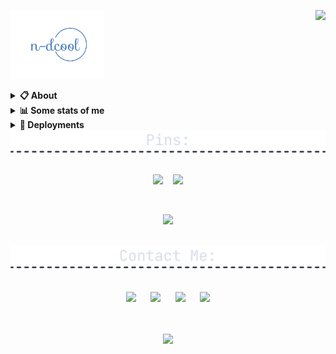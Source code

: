 <a href="https://discord.com/users/581807321047498780"><img align="right" src="https://lanyard-profile-readme.vercel.app/api/581807321047498780?bg=00000000&idleMessage=Currently%20learning%20Blockchain%20Development" /></a>

<a href="https://n-dcool.github.io/My-Terminal/"><img src="./assets/logo.png" height="110" /></a>
<details>
  <summary><b>📋 About</b></summary>

  I like making things that stay on the Internet. \
  <i>Full Stack Developer.</i> \
  You can probably find more about on my website.

  [🌐 website](https://n-dcool.github.io/My-Terminal/ 'MY WEBSITEEEEEEEEEEEEEEEEE') \
  [📧 email](mailto:nareshnc82643@gmail.com 'MY EMAILLLLLLLLLL')
</details>

<details>
  <summary><b>📊 Some stats of me</b></summary>
  
![My github stats!](https://github-readme-stats.vercel.app/api?username=n-dcool&show_icons=true&custom_title=My%20Github%20Stats:&line_height=33&include_all_commits=true&bg_color=00000000&title_color=00CCAA&text_color=dddddd&hide_border=true&hide_title=true#gh-dark-mode-only) \
![My top langauges](https://github-readme-stats.vercel.app/api/top-langs?username=n-dcool&show_icons=true&layout=compact&card_width=645&bg_color=00000000&title_color=00CCAA&text_color=dddddd&hide_border=true&hide_title=true#gh-dark-mode-only)
</details>

<details>
  <summary><b>🚀 Deployments</b></summary>

  [1️⃣ My Terminal](https://n-dcool.github.io/My-Terminal 'CLI Terminal') \
  [2️⃣ RESTFull-API](https://wiki-api-git-main-n-dcool.vercel.app/articles)
  [Will-Update-Soon]
</details>  

<div align=center>

<img src="./assets/div-pins.png" width=800/>
  <br /><br />
  
  <a href="https://github.com/n-dcool/Leetcode-Questions"><img src="https://github-readme-stats.vercel.app/api/pin/?username=n-dcool&repo=Leetcode-Questions&border_radius=5&theme=nord&hide_border=true"></a>
  &nbsp;&nbsp;
  <a href="https://github.com/n-dcool/YouTube-Search-Clone"><img src="https://github-readme-stats.vercel.app/api/pin/?username=n-dcool&repo=YouTube-Search-Clone&border_radius=5&theme=nord&hide_border=true"></a>
  
  <br />
  
  <a href="https://github.com/n-dcool/Dapp_GoogleKeepNotes"><img src="https://github-readme-stats.vercel.app/api/pin/?username=n-dcool&repo=Dapp_GoogleKeepNotes&border_radius=5&theme=nord&hide_border=true"></a>
  
  <br />

<img src="./assets/contact-div.png" width=800/>
  <br /><br />
  <br />
  <a href="https://leetcode.com/Naresh_Choudhary/"><img src="https://i.ibb.co/4M1psGp/leetcode-2.png" width=55/></a>
  &nbsp;&nbsp;&nbsp;&nbsp;
  <a href="mailto:nareshnc82643@gmail.com"><img src="https://mailmeteor.com/logos/assets/PNG/Gmail_Logo_256px.png" width=52/></a>
  &nbsp;&nbsp;&nbsp;&nbsp;
  <a href="https://linkedin.com/in/naresh-choudhary-0009b3212/"><img src="https://cdn-icons-png.flaticon.com/512/174/174857.png" width=45 /></a>
  &nbsp;&nbsp;&nbsp;&nbsp;
  <a href="https://open.spotify.com/user/31vmadujmxyixevesbudfp6mxs3y"><img src="https://upload.wikimedia.org/wikipedia/commons/1/19/Spotify_logo_without_text.svg" width=47/></a>
  <br /><br /><br/>

[![](https://visitcount.itsvg.in/api?id=Nareshchoudhary02&icon=0&color=0)](https://visitcount.itsvg.in)

</div>


<!--  ![](https://github-readme-stats.vercel.app/api?username=Nareshchoudhary02&theme=dark&hide_border=false&include_all_commits=false&count_private=false)
 ![](https://github-readme-streak-stats.herokuapp.com/?user=Nareshchoudhary02&theme=dark&hide_border=false)<br/> -->

<!--END_SECTION:waka-->
<!-- 
  ## <h1 align="center">💰 You can help me by Donating</h1>
  <h3 align="center">
  
  [![BuyMeACoffee](https://img.shields.io/badge/Buy%20Me%20a%20Coffee-ffdd00?style=for-the-badge&logo=buy-me-a-coffee&logoColor=black)](https://buymeacoffee.com/coolnaresh)
  
  </h3>
  
Proudly created with GPRM ( https://gprm.itsvg.in )
 <img src="https://github-readme-stats.vercel.app/api?username=Nareshchoudhary02&theme=dark&hide_border=false&include_all_commits=false&count_private=false" />&nbsp;&nbsp;&nbsp;&nbsp; 
  -->
